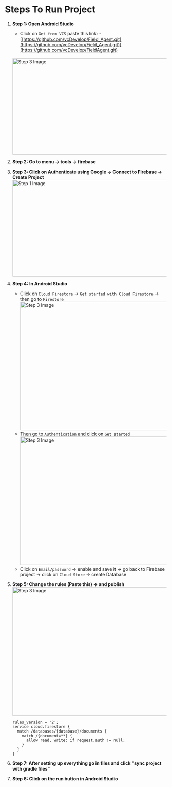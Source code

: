 # Steps To Run Project

1. **Step 1: Open Android Studio**
    - Click on `Get from VCS` paste this link: - [[https://github.com/vcDevelop/Field_Agent.git](https://github.com/vcDevelop/Field_Agent.git)](https://github.com/vcDevelop/FieldAgent.git)
    <br>
    <img src="https://github.com/vcDevelop/Field_Agent/assets/88608116/c2860402-3841-4a6b-a3cc-29299bcca5f5" alt="Step 3 Image" width="800" height="300">

2. **Step 2: Go to menu -> tools -> firebase**
    <br>

3. **Step 3: Click on Authenticate using Google -> Connect to Firebase -> Create Project**
    <br>
   <img src="https://github.com/vcDevelop/Field_Agent/assets/88608116/fe37c578-5392-4812-aae3-dc57c5cae0fa" alt="Step 1 Image" width="800" height="300">

5. **Step 4: In Android Studio**
    - Click on `Cloud Firestore` -> `Get started with Cloud Firestore` -> then go to `Firestore`<br>
      <img src="https://github.com/vcDevelop/Field_Agent/assets/88608116/13b3d3f8-d8b1-4773-8b83-ac06ddec5ca7" alt="Step 3 Image" width="600" height="400">
    - Then go to `Authentication` and click on `Get started`<br>
      <img src="https://github.com/vcDevelop/Field_Agent/assets/88608116/5af660a7-7803-4bef-b1af-15a1a525ea27" alt="Step 3 Image" width="600" height="400">
    - Click on `Email/password` -> enable and save it -> go back to Firebase project -> click on `Cloud Store` -> create Database

6. **Step 5: Change the rules (Paste this) -> and publish**<br>
   <img src="https://github.com/vcDevelop/Field_Agent/assets/88608116/b378c67c-80d9-4f41-90d5-c309fd926a32" alt="Step 3 Image" width="600" height="400">
    ```firebase
    rules_version = '2';
    service cloud.firestore {
      match /databases/{database}/documents {
        match /{document=**} {
          allow read, write: if request.auth != null;
        }
      }
    }
    ```

9. **Step 7:  After setting up everything go in files and click "sync project with gradle files"**
9. **Step 6: Click on the run button in Android Studio**

